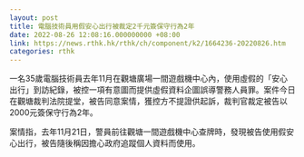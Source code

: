 ```yaml
---
layout: post
title: 電腦技術員用假安心出行被裁定2千元簽保守行為2年
date: 2022-08-26 12:08:16.000000000 +08:00
link: https://news.rthk.hk/rthk/ch/component/k2/1664236-20220826.htm
categories: rthk
---
```


一名35歲電腦技術員去年11月在觀塘廣場一間遊戲機中心內，使用虛假的「安心出行」到訪紀錄，被控一項有意圖而提供虛假資料企圖誤導警務人員罪。案件今日在觀塘裁判法院提堂，被告同意案情，獲控方不提證供起訴，裁判官裁定被告以2000元簽保守行為2年。

案情指，去年11月21日，警員前往觀塘一間遊戲機中心查牌時，發現被告使用假安心出行，被告隨後稱因擔心政府追蹤個人資料而使用。 
